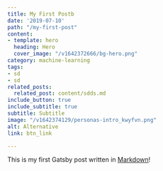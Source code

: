 ```yaml
---
title: My First Postb
date: '2019-07-10'
path: "/my-first-post"
content:
- template: hero
  heading: Hero
  cover_image: "/v1642372666/bg-hero.png"
category: machine-learning
tags:
- sd
- sd
related_posts:
  related_post: content/sdds.md
include_button: true
include_subtitle: true
subtitle: Subtitle
image: "/v1642374129/personas-intro_kwyfvn.png"
alt: Alternative
link: btn_link

---
```

This is my first Gatsby post written in [Markdown](sdds)!